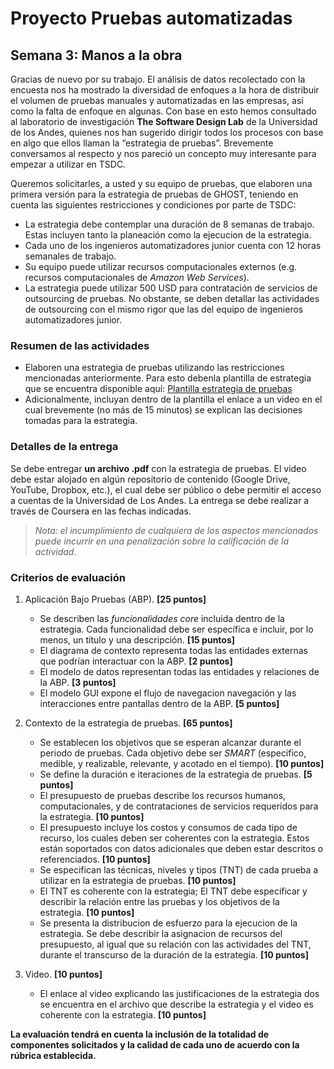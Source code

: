 
# Proyecto Pruebas automatizadas

## Semana 3: Manos a la obra  

Gracias de nuevo por su trabajo. El análisis de datos recolectado con la encuesta nos ha mostrado la diversidad de enfoques a la hora de distribuir el volumen de pruebas manuales y automatizadas en las empresas, así como la falta de enfoque en algunas. Con base en esto hemos consultado al laboratorio de investigación **The Software Design Lab** de la Universidad de los Andes, quienes nos han sugerido dirigir todos los procesos con base en algo que ellos llaman la “estrategia de pruebas”. Brevemente conversamos al respecto y nos pareció un concepto muy interesante para empezar a utilizar en TSDC.

Queremos solicitarles, a usted y su equipo de pruebas, que elaboren una primera versión para la estrategia de pruebas de GHOST, teniendo en cuenta las siguientes restricciones y condiciones por parte de TSDC:

* La estrategia debe contemplar una duración de 8 semanas de trabajo. Estas incluyen tanto la planeación como la ejecucion de la estrategia.
* Cada uno de los ingenieros automatizadores junior cuenta con 12 horas semanales de trabajo.
* Su equipo puede utilizar recursos computacionales externos (e.g. recursos computacionales de _Amazon Web Services_).
* La estrategia puede utilizar 500 USD para contratación de servicios de outsourcing de pruebas. No obstante, se deben detallar las actividades de outsourcing con el mismo rigor que las del equipo de ingenieros automatizadores junior.

### Resumen de las actividades

- Elaboren una estrategia de pruebas utilizando las restricciones mencionadas anteriormente. Para esto debenla plantilla de estrategia que se encuentra disponible aquí: [Plantilla estrategia de pruebas](https://thesoftwaredesignlab.github.io/AutTestingCourseraBook/templates/estrategia-pruebas.docx)
- Adicionalmente, incluyan dentro de la plantilla el enlace a un video en el cual brevemente (no más de 15 minutos) se explican las decisiones tomadas para la estrategia.

### Detalles de la entrega

Se debe entregar **un archivo .pdf** con la estrategia de pruebas. El video debe estar alojado en algún repositorio de contenido (Google Drive, YouTube, Dropbox, etc.), el cual debe ser público o debe permitir el acceso a cuentas de la Universidad de Los Andes. La entrega se debe realizar a través de Coursera en las fechas indicadas. 

> _Nota: el incumplimiento de cualquiera de los aspectos mencionados puede incurrir en una penalización sobre la calificación de la actividad_.

### Criterios de evaluación

1. Aplicación Bajo Pruebas (ABP). **[25 puntos]**
    - Se describen las _funcionalidades core_ incluida dentro de la estrategia. Cada funcionalidad debe ser específica e incluir, por lo menos, un título y una descripción. **[15 puntos]**
    - El diagrama de contexto representa todas las entidades externas que podrían interactuar con la ABP. **[2 puntos]**
    - El modelo de datos representan todas las entidades y relaciones de la ABP. **[3 puntos]**
    - El modelo GUI expone el flujo de navegacion navegación y las interacciones entre pantallas dentro de la ABP. **[5 puntos]**

2. Contexto de la estrategia de pruebas. **[65 puntos]**
    - Se establecen los objetivos que se esperan alcanzar durante el periodo de pruebas. Cada objetivo debe ser _SMART_ (especifico, medible, y realizable, relevante, y acotado en el tiempo). **[10 puntos]**
    - Se define la duración e iteraciones de la estrategia de pruebas. **[5 puntos]**
    - El presupuesto de pruebas describe los recursos humanos, computacionales, y de contrataciones de servicios requeridos para la estrategia. **[10 puntos]**
    - El presupuesto incluye los costos y consumos de cada tipo de recurso, los cuales deben ser coherentes con la estrategia. Estos están soportados con datos adicionales que deben estar descritos o referenciados. **[10 puntos]**
    - Se especifican las técnicas, niveles y tipos (TNT) de cada prueba a utilizar en la estrategia de pruebas. **[10 puntos]**
    - El TNT es coherente con la estrategia; El TNT debe especificar y describir la relación entre las pruebas y los objetivos de la estrategia. **[10 puntos]**
    - Se presenta la distribucion de esfuerzo para la ejecucion de la estrategia. Se debe describir la asignacion de recursos del presupuesto, al igual que su relación con las actividades del TNT, durante el transcurso de la duración de la estrategia. **[10 puntos]**

3. Video. **[10 puntos]**
    - El enlace al video explicando las justificaciones de la estrategia dos se encuentra en el archivo que describe la estrategia y el video es coherente con la estrategia. **[10 puntos]**


**La evaluación tendrá en cuenta la inclusión de la totalidad de componentes solicitados y la calidad de cada uno de acuerdo con la rúbrica establecida.**
